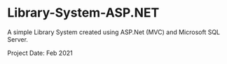 # Library-System-ASP.NET

A simple Library System created using ASP.Net (MVC) and Microsoft SQL Server.

Project Date: Feb 2021
